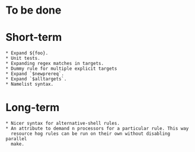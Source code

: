 # To be done

# Short-term
    * Expand ${foo}.
    * Unit tests.
    * Expanding regex matches in targets.
    * Dummy rule for multiple explicit targets
    * Expand `$newprereq`.
    * Expand `$alltargets`.
    * Namelist syntax.

# Long-term
    * Nicer syntax for alternative-shell rules.
    * An attribute to demand n processors for a particular rule. This way
      resource hog rules can be run on their own without disabling parallel
      make.
